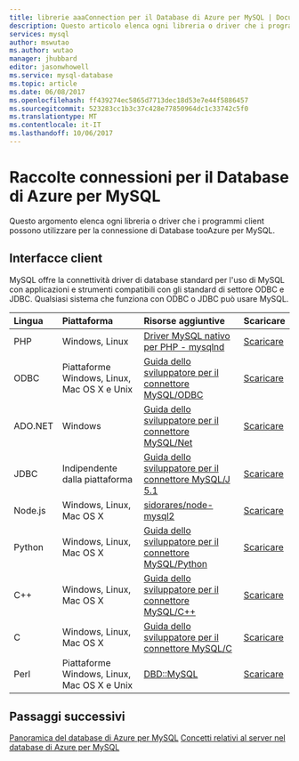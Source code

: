 ```yaml
---
title: librerie aaaConnection per il Database di Azure per MySQL | Documenti Microsoft
description: Questo articolo elenca ogni libreria o driver che i programmi client possono utilizzare per la connessione di Database tooAzure per MySQL.
services: mysql
author: mswutao
ms.author: wutao
manager: jhubbard
editor: jasonwhowell
ms.service: mysql-database
ms.topic: article
ms.date: 06/08/2017
ms.openlocfilehash: ff439274ec5865d7713dec18d53e7e44f5886457
ms.sourcegitcommit: 523283cc1b3c37c428e77850964dc1c33742c5f0
ms.translationtype: MT
ms.contentlocale: it-IT
ms.lasthandoff: 10/06/2017
---
```

# <a name="connection-libraries-for-azure-database-for-mysql"></a>Raccolte connessioni per il Database di Azure per MySQL
Questo argomento elenca ogni libreria o driver che i programmi client possono utilizzare per la connessione di Database tooAzure per MySQL.

## <a name="client-interfaces"></a>Interfacce client
MySQL offre la connettività driver di database standard per l'uso di MySQL con applicazioni e strumenti compatibili con gli standard di settore ODBC e JDBC. Qualsiasi sistema che funziona con ODBC o JDBC può usare MySQL.

| **Lingua** | **Piattaforma** | **Risorse aggiuntive** | **Scaricare** |
| :----------- | :------------| :-----------------------| :------------|
| PHP | Windows, Linux | [Driver MySQL nativo per PHP - mysqlnd](https://dev.mysql.com/downloads/connector/php-mysqlnd/) | [Scaricare](http://php.net/downloads.php) |
| ODBC | Piattaforme Windows, Linux, Mac OS X e Unix | [Guida dello sviluppatore per il connettore MySQL/ODBC](https://dev.mysql.com/doc/connector-odbc/en/) | [Scaricare](https://dev.mysql.com/downloads/connector/odbc/) |
| ADO.NET | Windows | [Guida dello sviluppatore per il connettore MySQL/Net](https://dev.mysql.com/doc/connector-net/en/) | [Scaricare](https://dev.mysql.com/downloads/connector/net/) |
| JDBC | Indipendente dalla piattaforma | [Guida dello sviluppatore per il connettore MySQL/J 5.1](https://dev.mysql.com/doc/connector-j/5.1/en/) | [Scaricare](https://dev.mysql.com/downloads/connector/j/) |
| Node.js | Windows, Linux, Mac OS X | [sidorares/node-mysql2](https://github.com/sidorares/node-mysql2/tree/master/documentation) | [Scaricare](https://github.com/sidorares/node-mysql2) |
| Python | Windows, Linux, Mac OS X | [Guida dello sviluppatore per il connettore MySQL/Python](https://dev.mysql.com/doc/connector-python/en/) | [Scaricare](https://dev.mysql.com/downloads/connector/python/) |
| C++ | Windows, Linux, Mac OS X | [Guida dello sviluppatore per il connettore MySQL/C++](https://dev.mysql.com/doc/connector-cpp/en/) | [Scaricare](https://dev.mysql.com/downloads/connector/python/) |
| C | Windows, Linux, Mac OS X | [Guida dello sviluppatore per il connettore MySQL/C](https://dev.mysql.com/doc/connector-c/en/) | [Scaricare](https://dev.mysql.com/downloads/connector/c/)
| Perl | Piattaforme Windows, Linux, Mac OS X e Unix | [DBD::MySQL](https://metacpan.org/pod/DBD::mysql) | [Scaricare](https://metacpan.org/pod/DBD::mysql) |


## <a name="next-steps"></a>Passaggi successivi
[Panoramica del database di Azure per MySQL](./overview.md)
[Concetti relativi al server nel database di Azure per MySQL](./concepts-servers.md)
